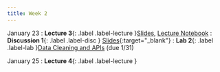 ```yaml
---
title: Week 2
---
```


January 23
: **Lecture 3**{: .label .label-lecture }[Slides](https://docs.google.com/presentation/d/1zUnXDsuErAcjBrQpLI6kOlJSWjZXNf-6ttDQO3wa6-8/edit?usp=sharing), [Lecture Notebook](https://data100.datahub.berkeley.edu/hub/user-redirect/git-pull?repo=https%3A%2F%2Fgithub.com%2FUCB-Econ-148%2Fecon148-sp24&branch=main&urlpath=lab%2Ftree%2Fecon148-sp24%2Flec%2FLec2.1%2FLec2.1-Pandas.ipynb)
: **Discussion 1**{: .label .label-disc } [Slides](https://docs.google.com/presentation/d/1Dj5fOj21dIg1RhszSPwBcBhu7OjeBuCgLuwN-ua8Wuw/edit?usp=sharing){:target="_blank"}
: **Lab 2**{: .label .label-lab }[Data Cleaning and APIs](https://data100.datahub.berkeley.edu/hub/user-redirect/git-pull?repo=https%3A%2F%2Fgithub.com%2FUCB-Econ-148%2Fecon148-sp24&branch=main&urlpath=lab%2Ftree%2Fecon148-sp24%2Flab%2Flab02-new%2Flab02.ipynb) (due 1/31)



January 25
: **Lecture 4**{: .label .label-lecture }



